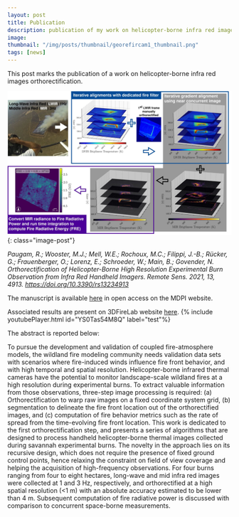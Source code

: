 ```yaml
---
layout: post
title: Publication
description: publication of my work on helicopter-borne infra red images orthorectification
image:
thumbnail: "/img/posts/thumbnail/georefircam1_thumbnail.png"
tags: [news]
---
```

This post marks the publication of a work on helicopter-borne infra red images orthorectification.

![mdpiGA](/img/posts/full/remotesensing-13-04913-ag.png){: class="image-post"}

*Paugam, R.; Wooster, M.J.; Mell, W.E.; Rochoux, M.C.; Filippi, J.-B.; Rücker, G.; Frauenberger, O.; Lorenz, E.; Schroeder, W.; Main, B.; Govender, N. Orthorectification of Helicopter-Borne High Resolution Experimental Burn Observation from Infra Red Handheld Imagers. Remote Sens. 2021, 13, 4913. https://doi.org/10.3390/rs13234913*

The manuscript is available [here](https://www.mdpi.com/2072-4292/13/23/4913) in open access on the MDPI website.

Associated results are present on 3DFireLab website [here](https://3dfirelab.eu/knp14/data/).
{% include youtubePlayer.html id="YS0Tas54M8Q" label="test"%}
<br>

The abstract is reported below:

To pursue the development and validation of coupled fire-atmosphere models, the wildland fire modeling community needs validation data sets with scenarios where fire-induced winds influence fire front behavior, and with high temporal and spatial resolution. Helicopter-borne infrared thermal cameras have the potential to monitor landscape-scale wildland fires at a high resolution during experimental burns. To extract valuable information from those observations, three-step image processing is required: (a) Orthorectification to warp raw images on a fixed coordinate system grid, (b) segmentation to delineate the fire front location out of the orthorectified images, and (c) computation of fire behavior metrics such as the rate of spread from the time-evolving fire front location. This work is dedicated to the first orthorectification step, and presents a series of algorithms that are designed to process handheld helicopter-borne thermal images collected during savannah experimental burns. The novelty in the approach lies on its recursive design, which does not require the presence of fixed ground control points, hence relaxing the constraint on field of view coverage and helping the acquisition of high-frequency observations. For four burns ranging from four to eight hectares, long-wave and mid infra red images were collected at 1 and 3 Hz, respectively, and orthorectified at a high spatial resolution (<1 m) with an absolute accuracy estimated to be lower than 4 m. Subsequent computation of fire radiative power is discussed with comparison to concurrent space-borne measurements.
